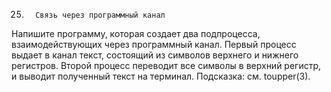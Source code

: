 25.       Связь через программный канал
Напишите программу, которая создает два подпроцесса, взаимодействующих через программный канал. Первый процесс выдает в канал текст, состоящий из символов верхнего и нижнего регистров. Второй процесс переводит все символы в верхний регистр, и выводит полученный текст на терминал. Подсказка: см. toupper(3).
